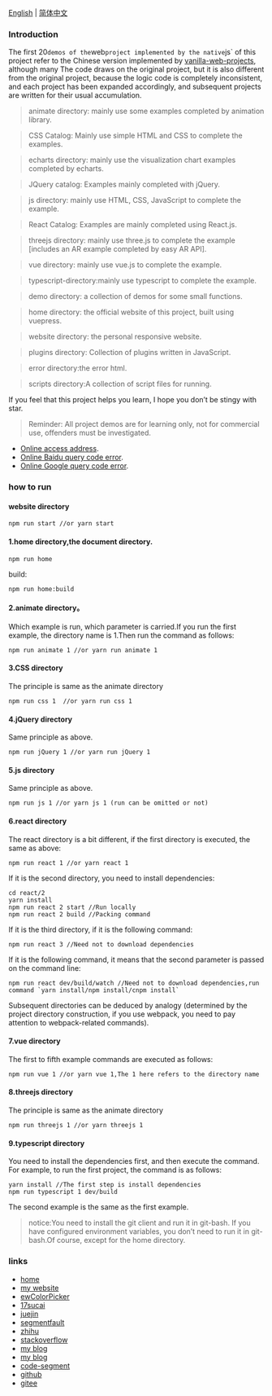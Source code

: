 
[English](./README_en.md) | [简体中文](./README.md)

### Introduction

The first 20` demos of the `web` project implemented by the native `js` of this project refer to the Chinese version implemented by [vanilla-web-projects](https://github.com/bradtraversy/vanillawebprojects), although many The code draws on the original project, but it is also different from the original project, because the logic code is completely inconsistent, and each project has been expanded accordingly, and subsequent projects are written for their usual accumulation.

> animate directory: mainly use some examples completed by animation library.

> CSS Catalog: Mainly use simple HTML and CSS to complete the examples.

> echarts directory: mainly use the visualization chart examples completed by echarts.

> JQuery catalog: Examples mainly completed with jQuery.

> js directory: mainly use HTML, CSS, JavaScript to complete the example.

> React Catalog: Examples are mainly completed using React.js.

> threejs directory: mainly use three.js to complete the example [includes an AR example completed by easy AR API].

> vue directory: mainly use vue.js to complete the example.

> typescript-directory:mainly use typescript to complete the example.

> demo directory: a collection of demos for some small functions.

> home directory: the official website of this project, built using vuepress.

> website directory: the personal responsive website.

> plugins directory: Collection of plugins written in JavaScript.

> error directory:the error html.

> scripts directory:A collection of script files for running.

If you feel that this project helps you learn, I hope you don’t be stingy with star.

> Reminder: All project demos are for learning only, not for commercial use, offenders must be investigated.

* [Online access address](https://www.eveningwater.com/my-web-projects/home/).
* [Online Baidu query code error](https://www.eveningwater.com/my-web-projects/error-baidu.html).
* [Online Google query code error](https://www.eveningwater.com/my-web-projects/error-google.html).

### how to run

#### website directory

```shell
npm run start //or yarn start
```

#### 1.home directory,the document directory.

```shell
npm run home
```

build:

```shell
npm run home:build
```
#### 2.animate directory。

Which example is run, which parameter is carried.If you run the first example, the directory name is 1.Then run the command as follows:

```shell
npm run animate 1 //or yarn run animate 1
```

#### 3.CSS directory

The principle is same as the animate directory

```shell
npm run css 1  //or yarn run css 1
```

#### 4.jQuery directory

Same principle as above.

```shell
npm run jQuery 1 //or yarn run jQuery 1
```

#### 5.js directory

Same principle as above.

```shell
npm run js 1 //or yarn js 1 (run can be omitted or not)
```

#### 6.react directory

The react directory is a bit different, if the first directory is executed, the same as above:

```shell
npm run react 1 //or yarn react 1
```

If it is the second directory, you need to install dependencies:

```shell
cd react/2
yarn install
npm run react 2 start //Run locally
npm run react 2 build //Packing command
```

If it is the third directory, if it is the following command:

```shell
npm run react 3 //Need not to download dependencies
```

If it is the following command, it means that the second parameter is passed on the command line:

```shell
npm run react dev/build/watch //Need not to download dependencies,run command `yarn install/npm install/cnpm install`
```

Subsequent directories can be deduced by analogy (determined by the project directory construction, if you use webpack, you need to pay attention to webpack-related commands).

#### 7.vue directory

The first to fifth example commands are executed as follows:

```shell
npm run vue 1 //or yarn vue 1,The 1 here refers to the directory name
```

#### 8.threejs directory

The principle is same as the animate directory

```shell
npm run threejs 1 //or yarn threejs 1
```

#### 9.typescript directory

You need to install the dependencies first, and then execute the command. For example, to run the first project, the command is as follows:

```shell
yarn install //The first step is install dependencies
npm run typescript 1 dev/build
```

The second example is the same as the first example.

> notice:You need to install the git client and run it in git-bash. If you have configured environment variables, you don’t need to run it in git-bash.Of course, except for the home directory.


### links

* [home](/)
* [my website](https://www.eveningwater.com)
* [ewColorPicker](https://eveningwater.github.io/ew-color-picker/)
* [17sucai](https://www.17sucai.com/user/800544)
* [juejin](https://juejin.cn/user/4054654613988718)
* [segmentfault](https://segmentfault.com/u/xishui_5ac9a340a5484)
* [zhihu](https://www.zhihu.com/people/eveningwater)
* [stackoverflow](https://stackoverflow.com/users/10505577/eveningwater)
* [my blog](https://www.cnblogs.com/eveningwater/)
* [my blog](https://eveningwater.github.io/#/)
* [code-segment](https://eveningwater.github.io/code-segment/#/)
* [github](https://github.com/eveningwater/my-web-projects)
* [gitee](https://gitee.com/eveningwater)

